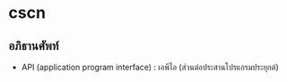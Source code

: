 # cscn

## อภิธานศัพท์
* API (application program interface) : เอพีไอ (ส่วนต่อประสานโปรแกรมประยุกต์)
